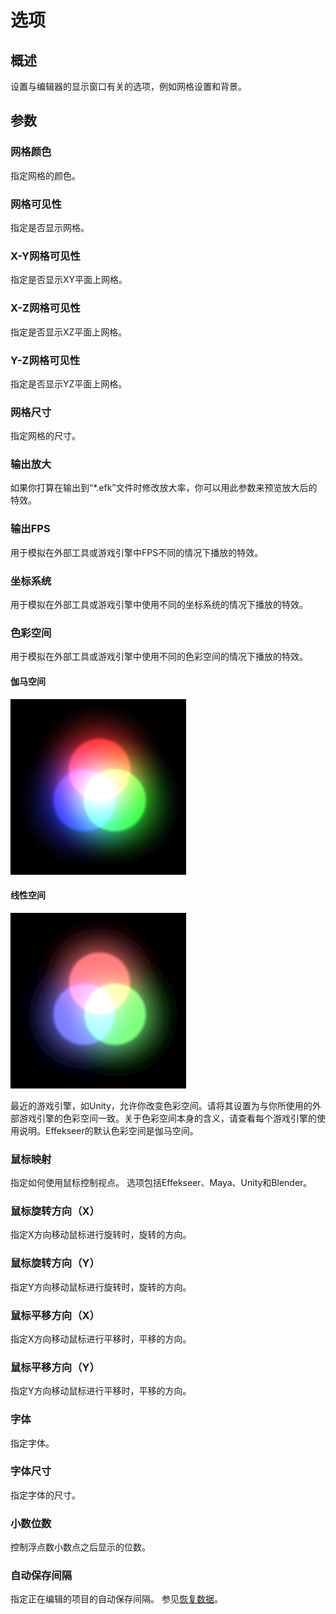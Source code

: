 ﻿# 选项

## 概述

设置与编辑器的显示窗口有关的选项，例如网格设置和背景。

## 参数

### 网格颜色

指定网格的颜色。

### 网格可见性

指定是否显示网格。

### X-Y网格可见性

指定是否显示XY平面上网格。

### X-Z网格可见性

指定是否显示XZ平面上网格。

### Y-Z网格可见性

指定是否显示YZ平面上网格。

### 网格尺寸

指定网格的尺寸。

### 输出放大

如果你打算在输出到“*.efk”文件时修改放大率，你可以用此参数来预览放大后的特效。

### 输出FPS

用于模拟在外部工具或游戏引擎中FPS不同的情况下播放的特效。

### 坐标系统

用于模拟在外部工具或游戏引擎中使用不同的坐标系统的情况下播放的特效。

### 色彩空间

用于模拟在外部工具或游戏引擎中使用不同的色彩空间的情况下播放的特效。

#### 伽马空间

![](../../img/Reference/colorSpace_GammaSpace.png)

#### 线性空间

![](../../img/Reference/colorSpace_LinearSpace.png)

最近的游戏引擎，如Unity，允许你改变色彩空间。请将其设置为与你所使用的外部游戏引擎的色彩空间一致。关于色彩空间本身的含义，请查看每个游戏引擎的使用说明。Effekseer的默认色彩空间是伽马空间。

### 鼠标映射

指定如何使用鼠标控制视点。
选项包括Effekseer、Maya、Unity和Blender。

### 鼠标旋转方向（X）

指定X方向移动鼠标进行旋转时，旋转的方向。

### 鼠标旋转方向（Y）

指定Y方向移动鼠标进行旋转时，旋转的方向。

### 鼠标平移方向（X）

指定X方向移动鼠标进行平移时，平移的方向。

### 鼠标平移方向（Y）

指定Y方向移动鼠标进行平移时，平移的方向。

### 字体

指定字体。

### 字体尺寸

指定字体的尺寸。

### 小数位数

控制浮点数小数点之后显示的位数。

### 自动保存间隔

指定正在编辑的项目的自动保存间隔。
参见[恢复数据](recoveringData.md)。
